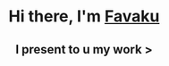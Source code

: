 <h1 align="center">Hi there, I'm <a href="https://github.com/FaVaKu" target="_blank">Favaku</a> 
<h2 align="center"> I present to u my work >
